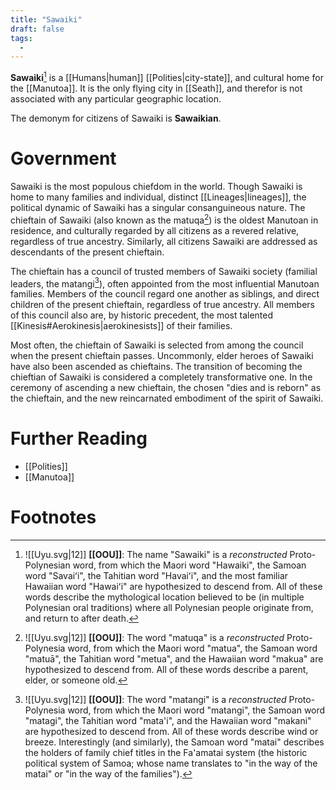 ```yaml
---
title: "Sawaiki"
draft: false
tags:
  - 
---
```


**Sawaiki**[^sawa] is a [[Humans|human]] [[Polities|city-state]], and cultural home for the [[Manutoa]]. It is the only flying city in [[Seath]], and therefor is not associated with any particular geographic location.

The demonym for citizens of Sawaiki is **Sawaikian**.

# Government
Sawaiki is the most populous chiefdom in the world. Though Sawaiki is home to many families and individual, distinct [[Lineages|lineages]], the political dynamic of Sawaiki has a singular consanguineous nature. The chieftain of Sawaiki (also known as the matuqa[^mtq]) is the oldest Manutoan in residence, and culturally regarded by all citizens as a revered relative, regardless of true ancestry. Similarly, all citizens Sawaiki are addressed as descendants of the present chieftain.

The chieftain has a council of trusted members of Sawaiki society (familial leaders, the matangi[^mtgi]), often appointed from the most influential Manutoan families. Members of the council regard one another as siblings, and direct children of the present chieftain, regardless of true ancestry. All members of this council also are, by historic precedent, the most talented [[Kinesis#Aerokinesis|aerokinesists]] of their families.

Most often, the chieftain of Sawaiki is selected from among the council when the present chieftain passes. Uncommonly, elder heroes of Sawaiki have also been ascended as chieftains. The transition of becoming the chieftian of Sawaiki is considered a completely transformative one. In the ceremony of ascending a new chieftain, the chosen "dies and is reborn" as the chieftain, and the new reincarnated embodiment of the spirit of Sawaiki.

# Further Reading
- [[Polities]]
- [[Manutoa]]

# Footnotes
[^sawa]:![[Uyu.svg|12]] **[[OOU]]**: The name "Sawaiki" is a *reconstructed* Proto-Polynesian word, from which the Maori word "Hawaiki", the Samoan word "Savaiʻi", the Tahitian word "Havaiʻi", and the most familiar Hawaiian word "Hawaiʻi" are hypothesized to descend from. All of these words describe the mythological location believed to be (in multiple Polynesian oral traditions) where all Polynesian people originate from, and return to after death.

[^mtq]:![[Uyu.svg|12]] **[[OOU]]**: The word "matuqa" is a *reconstructed* Proto-Polynesia word, from  which the Maori word "matua", the Samoan word "matuā", the Tahitian word "metua", and the Hawaiian word "makua" are hypothesized to descend from. All of these words describe a parent, elder, or someone old.

[^mtgi]:![[Uyu.svg|12]] **[[OOU]]**: The word "matangi" is a *reconstructed* Proto-Polynesia word, from  which the Maori word "matangi", the Samoan word "matagi", the Tahitian word "mata'i", and the Hawaiian word "makani" are hypothesized to descend from. All of these words describe wind or breeze. Interestingly (and similarly), the Samoan word "matai" describes the holders of family chief titles in the Fa'amatai system (the historic political system of Samoa; whose name translates to "in the way of the matai" or "in the way of the families").